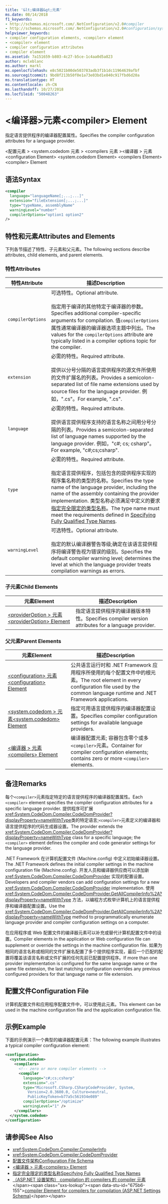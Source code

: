 ```yaml
---
title: '&lt;编译器&gt;元素'
ms.date: 08/14/2018
f1_keywords:
- http://schemas.microsoft.com/.NetConfiguration/v2.0#compiler
- http://schemas.microsoft.com/.NetConfiguration/v2.0#configuration/system.codedom/compilers/compiler
helpviewer_keywords:
- compiler configuration elements, <compiler> element
- <compiler> element
- compiler configuration attributes
- compiler element
ms.assetid: 7a151659-b803-4c27-b5ce-1c4aa0d5a823
author: mcleblanc
ms.author: markl
ms.openlocfilehash: e8c5021b00de503783adb3f1b1dc11964639afbf
ms.sourcegitcommit: 9bd8f213b50f0e1a73e03bd1e840c917fbd6d20a
ms.translationtype: HT
ms.contentlocale: zh-CN
ms.lasthandoff: 10/27/2018
ms.locfileid: "50048263"
---
```

# <a name="ltcompilergt-element"></a><span data-ttu-id="675b6-102">&lt;编译器&gt;元素</span><span class="sxs-lookup"><span data-stu-id="675b6-102">&lt;compiler&gt; Element</span></span>

<span data-ttu-id="675b6-103">指定语言提供程序的编译器配置属性。</span><span class="sxs-lookup"><span data-stu-id="675b6-103">Specifies the compiler configuration attributes for a language provider.</span></span>

<span data-ttu-id="675b6-104">\<配置元素 > \<system.codedom 元素 > \<compilers 元素 >\<编译器 > 元素</span><span class="sxs-lookup"><span data-stu-id="675b6-104">\<configuration Element> \<system.codedom Element> \<compilers Element> \<compiler> Element</span></span>

## <a name="syntax"></a><span data-ttu-id="675b6-105">语法</span><span class="sxs-lookup"><span data-stu-id="675b6-105">Syntax</span></span>

```xml
<compiler
  language="languageName[;...;...]"
  extension="fileExtension[;...;...]"
  type="typeName, assemblyName"
  warningLevel="number"
  compilerOptions="option1 option2"
/>
```

## <a name="attributes-and-elements"></a><span data-ttu-id="675b6-106">特性和元素</span><span class="sxs-lookup"><span data-stu-id="675b6-106">Attributes and Elements</span></span>

<span data-ttu-id="675b6-107">下列各节描述了特性、子元素和父元素。</span><span class="sxs-lookup"><span data-stu-id="675b6-107">The following sections describe attributes, child elements, and parent elements.</span></span>

### <a name="attributes"></a><span data-ttu-id="675b6-108">特性</span><span class="sxs-lookup"><span data-stu-id="675b6-108">Attributes</span></span>

|<span data-ttu-id="675b6-109">特性</span><span class="sxs-lookup"><span data-stu-id="675b6-109">Attribute</span></span>|<span data-ttu-id="675b6-110">描述</span><span class="sxs-lookup"><span data-stu-id="675b6-110">Description</span></span>|
|---------------|-----------------|
|`compilerOptions`|<span data-ttu-id="675b6-111">可选特性。</span><span class="sxs-lookup"><span data-stu-id="675b6-111">Optional attribute.</span></span><br /><br /> <span data-ttu-id="675b6-112">指定用于编译的其他特定于编译器的参数。</span><span class="sxs-lookup"><span data-stu-id="675b6-112">Specifies additional compiler-specific arguments for compilation.</span></span> <span data-ttu-id="675b6-113">值`compilerOptions`属性通常编译器的编译器选项主题中列出。</span><span class="sxs-lookup"><span data-stu-id="675b6-113">The values for the `compilerOptions` attribute are typically listed in a compiler options topic for the compiler.</span></span>|
|`extension`|<span data-ttu-id="675b6-114">必需的特性。</span><span class="sxs-lookup"><span data-stu-id="675b6-114">Required attribute.</span></span><br /><br /> <span data-ttu-id="675b6-115">提供以分号分隔的语言提供程序的源文件所使用的文件扩展名的列表。</span><span class="sxs-lookup"><span data-stu-id="675b6-115">Provides a semicolon-separated list of file name extensions used by source files for the language provider.</span></span> <span data-ttu-id="675b6-116">例如，".cs"。</span><span class="sxs-lookup"><span data-stu-id="675b6-116">For example, ".cs".</span></span>|
|`language`|<span data-ttu-id="675b6-117">必需的特性。</span><span class="sxs-lookup"><span data-stu-id="675b6-117">Required attribute.</span></span><br /><br /> <span data-ttu-id="675b6-118">提供语言提供程序支持的语言名称之间用分号分隔的列表。</span><span class="sxs-lookup"><span data-stu-id="675b6-118">Provides a semicolon-separated list of language names supported by the language provider.</span></span> <span data-ttu-id="675b6-119">例如，"c#; cs; csharp"。</span><span class="sxs-lookup"><span data-stu-id="675b6-119">For example, "c#;cs;csharp".</span></span>|
|`type`|<span data-ttu-id="675b6-120">必需的特性。</span><span class="sxs-lookup"><span data-stu-id="675b6-120">Required attribute.</span></span><br /><br /> <span data-ttu-id="675b6-121">指定语言提供程序，包括包含的提供程序实现的程序集名称的类型的名称。</span><span class="sxs-lookup"><span data-stu-id="675b6-121">Specifies the type name of the language provider, including the name of the assembly containing the provider implementation.</span></span> <span data-ttu-id="675b6-122">类型名称必须满足中定义的要求[指定完全限定的类型名称](../../../../../docs/framework/reflection-and-codedom/specifying-fully-qualified-type-names.md)。</span><span class="sxs-lookup"><span data-stu-id="675b6-122">The type name must meet the requirements defined in [Specifying Fully Qualified Type Names](../../../../../docs/framework/reflection-and-codedom/specifying-fully-qualified-type-names.md).</span></span>|
|`warningLevel`|<span data-ttu-id="675b6-123">可选特性。</span><span class="sxs-lookup"><span data-stu-id="675b6-123">Optional attribute.</span></span><br /><br /> <span data-ttu-id="675b6-124">指定的默认编译器警告等级;确定在该语言提供程序将编译警告视为错误的级别。</span><span class="sxs-lookup"><span data-stu-id="675b6-124">Specifies the default compiler warning level; determines the level at which the language provider treats compilation warnings as errors.</span></span>|

### <a name="child-elements"></a><span data-ttu-id="675b6-125">子元素</span><span class="sxs-lookup"><span data-stu-id="675b6-125">Child Elements</span></span>

|<span data-ttu-id="675b6-126">元素</span><span class="sxs-lookup"><span data-stu-id="675b6-126">Element</span></span>|<span data-ttu-id="675b6-127">描述</span><span class="sxs-lookup"><span data-stu-id="675b6-127">Description</span></span>|
|-------------|-----------------|
|[<span data-ttu-id="675b6-128">\<providerOption > 元素</span><span class="sxs-lookup"><span data-stu-id="675b6-128">\<providerOption> Element</span></span>](../../../../../docs/framework/configure-apps/file-schema/compiler/provideroption-element.md)|<span data-ttu-id="675b6-129">指定语言提供程序的编译器版本特性。</span><span class="sxs-lookup"><span data-stu-id="675b6-129">Specifies compiler version attributes for a language provider.</span></span>|

### <a name="parent-elements"></a><span data-ttu-id="675b6-130">父元素</span><span class="sxs-lookup"><span data-stu-id="675b6-130">Parent Elements</span></span>

|<span data-ttu-id="675b6-131">元素</span><span class="sxs-lookup"><span data-stu-id="675b6-131">Element</span></span>|<span data-ttu-id="675b6-132">描述</span><span class="sxs-lookup"><span data-stu-id="675b6-132">Description</span></span>|
|-------------|-----------------|
|[<span data-ttu-id="675b6-133">\<configuration> 元素</span><span class="sxs-lookup"><span data-stu-id="675b6-133">\<configuration> Element</span></span>](../../../../../docs/framework/configure-apps/file-schema/configuration-element.md)|<span data-ttu-id="675b6-134">公共语言运行时和 .NET Framework 应用程序所使用的每个配置文件中的根元素。</span><span class="sxs-lookup"><span data-stu-id="675b6-134">The root element in every configuration file used by the common language runtime and .NET Framework applications.</span></span>|
|[<span data-ttu-id="675b6-135">\<system.codedom > 元素</span><span class="sxs-lookup"><span data-stu-id="675b6-135">\<system.codedom> Element</span></span>](../../../../../docs/framework/configure-apps/file-schema/compiler/system-codedom-element.md)|<span data-ttu-id="675b6-136">指定可用语言提供程序的编译器配置设置。</span><span class="sxs-lookup"><span data-stu-id="675b6-136">Specifies compiler configuration settings for available language providers.</span></span>|
|[<span data-ttu-id="675b6-137">\<编译器 > 元素</span><span class="sxs-lookup"><span data-stu-id="675b6-137">\<compilers> Element</span></span>](../../../../../docs/framework/configure-apps/file-schema/compiler/compilers-element.md)|<span data-ttu-id="675b6-138">编译器配置元素; 容器包含零个或多`<compiler>`元素。</span><span class="sxs-lookup"><span data-stu-id="675b6-138">Container for compiler configuration elements; contains zero or more `<compiler>` elements.</span></span>|

## <a name="remarks"></a><span data-ttu-id="675b6-139">备注</span><span class="sxs-lookup"><span data-stu-id="675b6-139">Remarks</span></span>

<span data-ttu-id="675b6-140">每个`<compiler>`元素指定特定的语言提供程序的编译器配置属性。</span><span class="sxs-lookup"><span data-stu-id="675b6-140">Each `<compiler>` element specifies the compiler configuration attributes for a specific language provider.</span></span> <span data-ttu-id="675b6-141">提供程序可扩展<xref:System.CodeDom.Compiler.CodeDomProvider?displayProperty=nameWithType>类的特定语言;`<compiler>`元素定义的编译器和语言提供程序的代码生成器设置。</span><span class="sxs-lookup"><span data-stu-id="675b6-141">The provider extends the <xref:System.CodeDom.Compiler.CodeDomProvider?displayProperty=nameWithType> class for a specific language; the `<compiler>` element defines the compiler and code generator settings for the language provider.</span></span>

<span data-ttu-id="675b6-142">.NET Framework 在计算机配置文件 (Machine.config) 中定义初始编译器设置。</span><span class="sxs-lookup"><span data-stu-id="675b6-142">The .NET Framework defines the initial compiler settings in the machine configuration file (Machine.config).</span></span> <span data-ttu-id="675b6-143">开发人员和编译器供应商可以添加新 <xref:System.CodeDom.Compiler.CodeDomProvider> 实现的配置设置。</span><span class="sxs-lookup"><span data-stu-id="675b6-143">Developers and compiler vendors can add configuration settings for a new <xref:System.CodeDom.Compiler.CodeDomProvider> implementation.</span></span> <span data-ttu-id="675b6-144">使用 <xref:System.CodeDom.Compiler.CodeDomProvider.GetAllCompilerInfo%2A?displayProperty=nameWithType> 方法，以编程方式枚举计算机上的语言提供程序和编译器配置设置。</span><span class="sxs-lookup"><span data-stu-id="675b6-144">Use the <xref:System.CodeDom.Compiler.CodeDomProvider.GetAllCompilerInfo%2A?displayProperty=nameWithType> method to programmatically enumerate language provider and compiler configuration settings on a computer.</span></span>

<span data-ttu-id="675b6-145">在应用程序或 Web 配置文件的编译器元素可以补充或替代计算机配置文件中的设置。</span><span class="sxs-lookup"><span data-stu-id="675b6-145">Compiler elements in the application or Web configuration file can supplement or override the settings in the machine configuration file.</span></span> <span data-ttu-id="675b6-146">如果为相同的语言名称或相同的文件扩展名配置了多个提供程序实现，最后一个匹配的配置将覆盖该语言名称或文件扩展的任何先前已配置提供程序。</span><span class="sxs-lookup"><span data-stu-id="675b6-146">If more than one provider implementation is configured for the same language name or the same file extension, the last matching configuration overrides any previous configured providers for that language name or file extension.</span></span>

## <a name="configuration-file"></a><span data-ttu-id="675b6-147">配置文件</span><span class="sxs-lookup"><span data-stu-id="675b6-147">Configuration File</span></span>

<span data-ttu-id="675b6-148">计算机配置文件和应用程序配置文件中，可以使用此元素。</span><span class="sxs-lookup"><span data-stu-id="675b6-148">This element can be used in the machine configuration file and the application configuration file.</span></span>

## <a name="example"></a><span data-ttu-id="675b6-149">示例</span><span class="sxs-lookup"><span data-stu-id="675b6-149">Example</span></span>

<span data-ttu-id="675b6-150">下面的示例演示一个典型的编译器配置元素：</span><span class="sxs-lookup"><span data-stu-id="675b6-150">The following example illustrates a typical compiler configuration element:</span></span>

```xml
<configuration>
  <system.codedom>
    <compilers>
      <!-- zero or more compiler elements -->
      <compiler
        language="c#;cs;csharp"
        extension=".cs"
        type="Microsoft.CSharp.CSharpCodeProvider, System,
          Version=2.0.3600.0, Culture=neutral,
          PublicKeyToken=b77a5c561934e089"
        compilerOptions="/optimize"
        warningLevel="1" />
    </compilers>
  </system.codedom>
</configuration>
```

## <a name="see-also"></a><span data-ttu-id="675b6-151">请参阅</span><span class="sxs-lookup"><span data-stu-id="675b6-151">See Also</span></span>

- <xref:System.CodeDom.Compiler.CompilerInfo>
- <xref:System.CodeDom.Compiler.CodeDomProvider>
- [<span data-ttu-id="675b6-152">配置文件架构</span><span class="sxs-lookup"><span data-stu-id="675b6-152">Configuration File Schema</span></span>](../../../../../docs/framework/configure-apps/file-schema/index.md)
- [<span data-ttu-id="675b6-153">\<编译器 > 元素</span><span class="sxs-lookup"><span data-stu-id="675b6-153">\<compilers> Element</span></span>](../../../../../docs/framework/configure-apps/file-schema/compiler/compilers-element.md)
- [<span data-ttu-id="675b6-154">指定完全限定的类型名称</span><span class="sxs-lookup"><span data-stu-id="675b6-154">Specifying Fully Qualified Type Names</span></span>](../../../../../docs/framework/reflection-and-codedom/specifying-fully-qualified-type-names.md)
- <span data-ttu-id="675b6-155">[（ASP.NET 设置架构） compilation 的 compilers 的 compiler 元素](https://msdn.microsoft.com/library/f7d6b078-5d42-4134-b3f7-62e1aba1df1e(v=vs.100))</span><span class="sxs-lookup"><span data-stu-id="675b6-155">[compiler Element for compilers for compilation (ASP.NET Settings Schema)](https://msdn.microsoft.com/library/f7d6b078-5d42-4134-b3f7-62e1aba1df1e(v=vs.100))</span></span>
